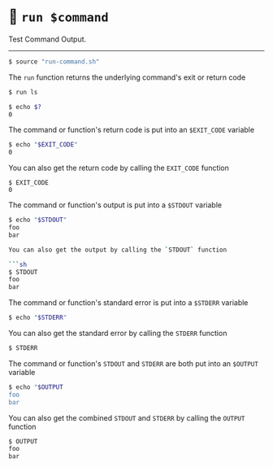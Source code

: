 # 🚀 `run $command`

Test Command Output.

---

```sh
$ source "run-command.sh"
```

The `run` function returns the underlying command's exit or return code

```sh
$ run ls

$ echo $?
0
```

The command or function's return code is put into an `$EXIT_CODE` variable

```sh
$ echo "$EXIT_CODE"
0
```

You can also get the return code by calling the `EXIT_CODE` function

```
$ EXIT_CODE
0
```

The command or function's output is put into a `$STDOUT` variable

```sh
$ echo "$STDOUT"
foo
bar

You can also get the output by calling the `STDOUT` function

```sh
$ STDOUT
foo
bar
```

The command or function's standard error is put into a `$STDERR` variable

```sh
$ echo "$STDERR"
```

You can also get the standard error by calling the `STDERR` function

```sh
$ STDERR
```

The command or function's `STDOUT` and `STDERR` are both put into an `$OUTPUT` variable

```sh
$ echo "$OUTPUT
foo
bar
```

You can also get the combined `STDOUT` and `STDERR` by calling the `OUTPUT` function

```sh
$ OUTPUT
foo
bar
```
